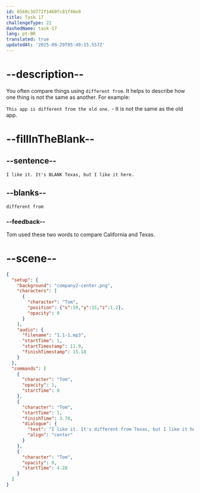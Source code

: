 ```yaml
---
id: 6568c3d772f1460fc81f40e9
title: Task 17
challengeType: 22
dashedName: task-17
lang: pt-BR
translated: true
updatedAt: '2025-09-29T05:49:15.557Z'
---
```


<!--
AUDIO REFERENCE:
Tom: I like it. It's different from Texas, but I like it here.
-->

# --description--

You often compare things using `different from`. It helps to describe how one thing is not the same as another. For example:

`This app is different from the old one.` - It is not the same as the old app.

# --fillInTheBlank--

## --sentence--

`I like it. It's BLANK Texas, but I like it here.`

## --blanks--

`different from`

### --feedback--

Tom used these two words to compare California and Texas.

# --scene--

```json
{
  "setup": {
    "background": "company2-center.png",
    "characters": [
      {
        "character": "Tom",
        "position": {"x":50,"y":15,"z":1.2},
        "opacity": 0
      }
    ],
    "audio": {
      "filename": "1.1-1.mp3",
      "startTime": 1,
      "startTimestamp": 11.9,
      "finishTimestamp": 15.18
    }
  },
  "commands": [
    {
      "character": "Tom",
      "opacity": 1,
      "startTime": 0
    },
    {
      "character": "Tom",
      "startTime": 1,
      "finishTime": 3.78,
      "dialogue": {
        "text": "I like it. It's different from Texas, but I like it here.",
        "align": "center"
      }
    },
    {
      "character": "Tom",
      "opacity": 0,
      "startTime": 4.28
    }
  ]
}
```
